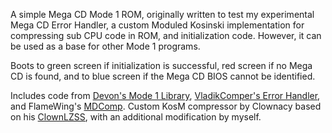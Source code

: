 A simple Mega CD Mode 1 ROM, originally written to test my experimental Mega CD Error Handler, a custom Moduled Kosinski implementation for compressing sub CPU code in ROM, and initialization code. However, it can be used as a base for other Mode 1 programs.

Boots to green screen if initialization is successful, red screen if no Mega CD is found, and to blue screen if the Mega CD BIOS cannot be identified.

Includes code from [Devon's Mode 1 Library](https://github.com/DevsArchive/mcd-mode-1-library), [VladikComper's Error Handler](https://github.com/vladikcomper/md-modules), and FlameWing's [MDComp](https://github.com/flamewing/mdcomp).
Custom KosM compressor by Clownacy based on his [ClownLZSS](https://github.com/Clownacy/clownlzss), with an additional modification by myself.
